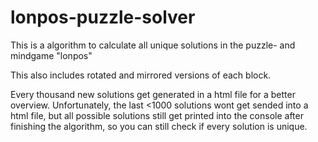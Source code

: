 # lonpos-puzzle-solver
This is a algorithm to calculate all unique solutions in the puzzle- and mindgame "lonpos"

This also includes rotated and mirrored versions of each block.

Every thousand new solutions get generated in a html file for a better overview.
Unfortunately, the last <1000 solutions wont get sended into a html file, but all possible solutions still get printed into the console after finishing the algorithm, so you can still check if every solution is unique.
